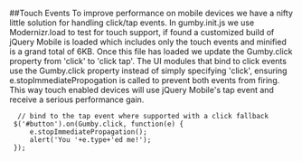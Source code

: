##Touch Events
To improve performance on mobile devices we have a nifty little solution for handling click/tap events. In gumby.init.js we use Modernizr.load to test for touch support, if found a customized build of jQuery Mobile is loaded which includes only the touch events and minified is a grand total of 6KB. Once this file has loaded we update the Gumby.click property from 'click' to 'click tap'. The UI modules that bind to click events use the Gumby.click property instead of simply specifying 'click', ensuring e.stopImmediatePropogation is called to prevent both events from firing. This way touch enabled devices will use jQuery Mobile's tap event and receive a serious performance gain.

```
  // bind to the tap event where supported with a click fallback
 $('#button').on(Gumby.click, function(e) {
     e.stopImmediatePropagation();
     alert('You '+e.type+'ed me!');
 });
```